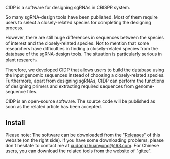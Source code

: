 CIDP is a software for designing sgRNAs in CRISPR system.

So many sgRNA-design tools have been published. Most of them require users to select a closely-related species for completing the designing process. 

However, there are still huge differences in sequences between the species of interest and the closely-related species. Not to mention that some researchers have difficulties in finding a closely-related species from the database of the sgRNA-design tools. The situation is particularly serious in plant research。

Therefore, we developed CIDP that allows users to build the database using the input genomic sequences instead of choosing a closely-related species. Furthermore, apart from designing sgRNAs, CIDP can perform the functions of designing primers and extracting required sequences from genome-sequence files.

CIDP is an open-source software. The source code will be published as soon as the related article has been accepted.

## Install

Please note: The software can be downloaded from the ["Releases" ](https://github.com/simon19891216/CIDP/releases/tag/CIDPv1.2) of this  website  (on the right side). If you have some downloading problems, please don't hesitate to contact me at xudongzhuanyong@163.com. For Chinese users, you can download the related tools from the website of ["gitee"](https://gitee.com/SimonX19891216/CIDP/releases/tag/CIDP).
